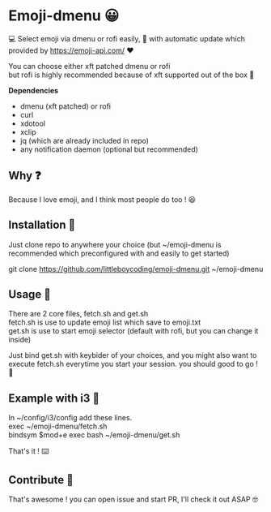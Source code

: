 # Emoji-dmenu 😀
💻 Select emoji via dmenu or rofi easily, 🚧 with automatic update which provided by https://emoji-api.com/ ❤️

You can choose either xft patched dmenu or rofi  
but rofi is highly recommended because of xft supported out of the box 🤖  

**Dependencies**  
- dmenu (xft patched) or rofi  
- curl  
- xdotool
- xclip
- jq (which are already included in repo)  
- any notification daemon (optional but recommended)  

## Why ❓
Because I love emoji, and I think most people do too ! 😆

## Installation 📁
Just clone repo to anywhere your choice (but ~/emoji-dmenu is recommended which preconfigured with and easily to get started)

git clone https://github.com/littleboycoding/emoji-dmenu.git ~/emoji-dmenu

## Usage 🧰  
There are 2 core files, fetch.sh and get.sh  
fetch.sh is use to update emoji list which save to emoji.txt  
get.sh is use to start emoji selector (default with rofi, but you can change it inside)
  
Just bind get.sh with keybider of your choices, and you might also want to execute fetch.sh everytime you start your session. you should good to go ! 🦸

## Example with i3 🧙
In ~/config/i3/config add these lines.  
exec ~/emoji-dmenu/fetch.sh  
bindsym $mod+e exec bash ~/emoji-dmenu/get.sh 

That's it ! ⌨️

## Contribute 🎁
That's awesome ! you can open issue and start PR, I'll check it out ASAP 🤓
